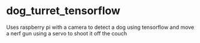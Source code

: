 # dog_turret_tensorflow
Uses raspberry pi with a camera to detect a dog using tensorflow and move a nerf gun using a servo to shoot it off the couch
